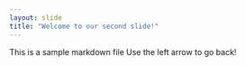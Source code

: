 ```yaml
---
layout: slide
title: "Welcome to our second slide!"
---
```

This is a sample markdown file
Use the left arrow to go back!
